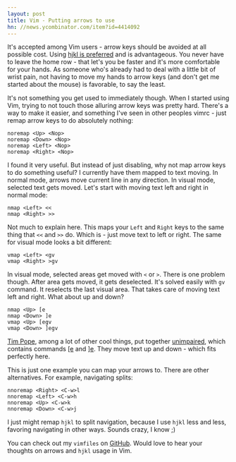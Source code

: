 ```yaml
---
layout: post
title: Vim - Putting arrows to use
hn: //news.ycombinator.com/item?id=4414092
---
```


It's accepted among Vim users - arrow keys should be avoided at all possible cost. Using [hjkl is preferred](//www.catonmat.net/blog/why-vim-uses-hjkl-as-arrow-keys/) and is advantageous. You never have to leave the home row - that let's you be faster and it's more comfortable for your hands. As someone who's already had to deal with a little bit of wrist pain, not having to move my hands to arrow keys (and don't get me started about the mouse) is favorable, to say the least.

It's not something you get used to immediately though. When I started using Vim, trying to not touch those alluring arrow keys was pretty hard. There's a way to make it easier, and something I've seen in other peoples vimrc - just remap arrow keys to do absolutely nothing:

    noremap <Up> <Nop>
    noremap <Down> <Nop>
    noremap <Left> <Nop>
    noremap <Right> <Nop>

I found it very useful. But instead of just disabling, why not map arrow keys to do something useful? I currently have them mapped to text moving. In normal mode, arrows move current line in any direction. In visual mode, selected text gets moved. Let's start with moving text left and right in normal mode:

    nmap <Left> <<
    nmap <Right> >>

Not much to explain here. This maps your `Left` and `Right` keys to the same thing that `<<` and `>>` do. Which is - just move text to left or right. The same for visual mode looks a bit different:

    vmap <Left> <gv
    vmap <Right> >gv

In visual mode, selected areas get moved with `<` or `>`. There is one problem though. After area gets moved, it gets deselected. It's solved easily with `gv` command. It reselects the last visual area.
That takes care of moving text left and right. What about up and down?

    nmap <Up> [e
    nmap <Down> ]e
    vmap <Up> [egv
    vmap <Down> ]egv

[Tim Pope](//github.com/tpope), among a lot of other cool things, put together [unimpaired](//github.com/tpope/vim-unimpaired), which contains commands [\[e](//github.com/tpope/vim-unimpaired/blob/master/plugin/unimpaired.vim#L152) and [\]e](//github.com/tpope/vim-unimpaired/blob/master/plugin/unimpaired.vim#L153). They move text up and down - which fits perfectly here.

This is just one example you can map your arrows to. There are other alternatives. For example, navigating splits:

    nnoremap <Right> <C-w>l
    nnoremap <Left> <C-w>h
    nnoremap <Up> <C-w>k
    nnoremap <Down> <C-w>j

I just might remap `hjkl` to split navigation, because I use `hjkl` less and less, favoring navigating in other ways. Sounds crazy, I know ;)

You can check out my `vimfiles` on [GitHub](//www.github.com/mmozuras/vimfiles). Would love to hear your thoughts on arrows and `hjkl` usage in Vim.
